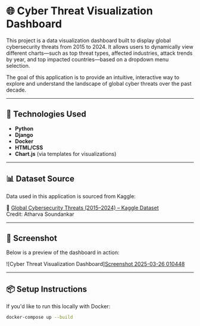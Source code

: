 # 🌐 Cyber Threat Visualization Dashboard

This project is a data visualization dashboard built to display global cybersecurity threats from 2015 to 2024. It allows users to dynamically view different charts—such as top threat types, affected industries, attack trends by year, and top impacted countries—based on a dropdown menu selection.

The goal of this application is to provide an intuitive, interactive way to explore and understand the landscape of global cyber threats over the past decade.

---

## 🚀 Technologies Used

- **Python**
- **Django**
- **Docker**
- **HTML/CSS**
- **Chart.js** (via templates for visualizations)

---

## 📊 Dataset Source

Data used in this application is sourced from Kaggle:

📎 [Global Cybersecurity Threats (2015–2024) – Kaggle Dataset](https://www.kaggle.com/datasets/atharvasoundankar/global-cybersecurity-threats-2015-2024)  
Credit: Atharva Soundankar

---

## 📸 Screenshot

Below is a preview of the dashboard in action:

![Cyber Threat Visualization Dashboard][Screenshot 2025-03-26 010448](https://github.com/user-attachments/assets/5246b8d1-fb26-4e0c-a6e6-cb4af68b65e7)

---

## 📦 Setup Instructions

If you'd like to run this locally with Docker:

```bash
docker-compose up --build

